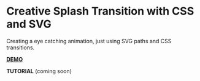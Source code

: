 # Creative Splash Transition with CSS and SVG

Creating a eye catching animation, just using SVG paths and CSS transitions.

[**DEMO**](https://lmgonzalves.github.io/splash-transition/)

**TUTORIAL** (coming soon)

